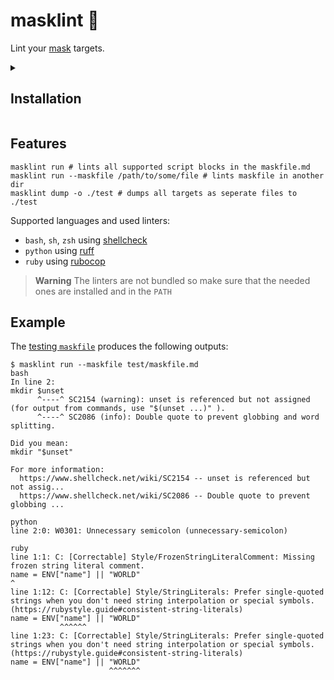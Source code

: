 # masklint 🥸

Lint your [mask](https://github.com/jacobdeichert/mask) targets.

<details>
<summary><h2>Installation</h3></summary>

### From source

If you have `cargo` installed you can just run the following.
Make sure that you have added Cargo's bin directory (e.g. `~/.cargo/bin`) to your `PATH`.

```shell
cargo install --git https://github.com/brumhard/masklint.git --tag latest
```

### Released binaries/packages

Download the desired version for your operating system and processor architecture from the [releases](https://github.com/brumhard/masklint/releases).
Make the file executable and place it in a directory available in your `$PATH`.

### Use with nix

```shell
nix run github:brumhard/masklint/latest
```

or

```nix
{
    inputs.masklint.url = "github:brumhard/masklint/latest";

    outputs = { masklint, ... }: {
        devShells.x86_64-linux.default = [masklint.packages.x86_64-linux.masklint];
    };
}
```

### Homebrew

```shell
brew install brumhard/tap/masklint
```

</details>

## Features

```shell
masklint run # lints all supported script blocks in the maskfile.md
masklint run --maskfile /path/to/some/file # lints maskfile in another dir
masklint dump -o ./test # dumps all targets as seperate files to ./test
```

Supported languages and used linters:

- `bash`, `sh`, `zsh` using [shellcheck](https://github.com/koalaman/shellcheck)
- `python` using [ruff](https://github.com/charliermarsh/ruff)
- `ruby` using [rubocop](https://github.com/rubocop/rubocop)

> **Warning**
> The linters are not bundled so make sure that the needed ones are installed and in the `PATH`

## Example

The [testing `maskfile`](test/maskfile.md) produces the following outputs:

```shell
$ masklint run --maskfile test/maskfile.md
bash
In line 2:
mkdir $unset
      ^----^ SC2154 (warning): unset is referenced but not assigned (for output from commands, use "$(unset ...)" ).
      ^----^ SC2086 (info): Double quote to prevent globbing and word splitting.

Did you mean: 
mkdir "$unset"

For more information:
  https://www.shellcheck.net/wiki/SC2154 -- unset is referenced but not assig...
  https://www.shellcheck.net/wiki/SC2086 -- Double quote to prevent globbing ...

python
line 2:0: W0301: Unnecessary semicolon (unnecessary-semicolon)

ruby
line 1:1: C: [Correctable] Style/FrozenStringLiteralComment: Missing frozen string literal comment.
name = ENV["name"] || "WORLD"
^
line 1:12: C: [Correctable] Style/StringLiterals: Prefer single-quoted strings when you don't need string interpolation or special symbols. (https://rubystyle.guide#consistent-string-literals)
name = ENV["name"] || "WORLD"
           ^^^^^^
line 1:23: C: [Correctable] Style/StringLiterals: Prefer single-quoted strings when you don't need string interpolation or special symbols. (https://rubystyle.guide#consistent-string-literals)
name = ENV["name"] || "WORLD"
                      ^^^^^^^
```

